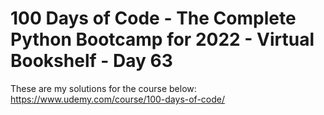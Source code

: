 # 100 Days of Code - The Complete Python Bootcamp for 2022 - Virtual Bookshelf - Day 63

These are my solutions for the course below:<br>
https://www.udemy.com/course/100-days-of-code/